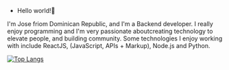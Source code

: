 - Hello world!👋 

I'm Jose friom Dominican Republic, and I'm a Backend developer. I really enjoy programming and I'm very passionate aboutcreating technology to elevate people, and building community. Some technologies 
I enjoy working with include ReactJS, (JavaScript, APIs + Markup), Node.js and Python.

[![Top Langs](https://github-readme-stats.vercel.app/api/top-langs/?username=joserafael)](https://github.com/anuraghazra/github-readme-stats)
